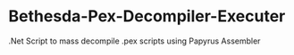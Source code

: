 # Bethesda-Pex-Decompiler-Executer
.Net Script to mass decompile .pex scripts using Papyrus Assembler
